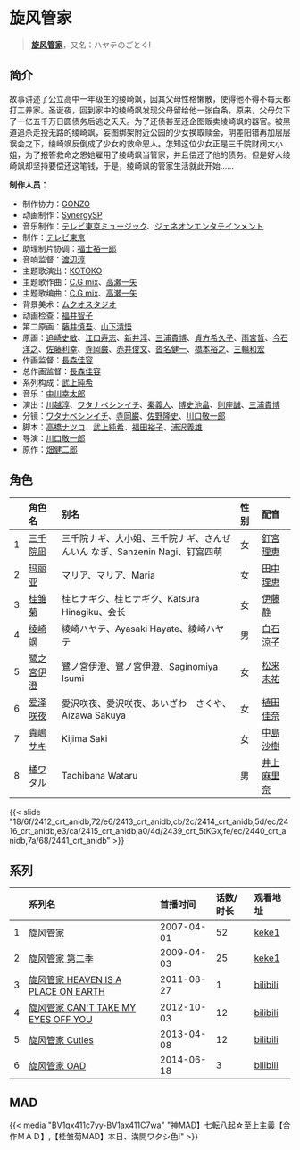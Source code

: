 # 旋风管家


> <u>**[旋风管家](https://bgm.tv/subject/808)**</u>，又名：ハヤテのごとく!

## 简介

故事讲述了公立高中一年级生的绫崎飒，因其父母性格懒散，使得他不得不每天都打工养家。圣诞夜，回到家中的绫崎飒发现父母留给他一张白条，原来，父母欠下了一亿五千万日圆债务后逃之夭夭。为了还债甚至还企图贩卖绫崎飒的器官。被黑道追杀走投无路的绫崎飒，妄图绑架附近公园的少女换取赎金，阴差阳错再加层层误会之下，绫崎飒反倒成了少女的救命恩人。怎知这位少女正是三千院财阀大小姐，为了报答救命之恩她雇用了绫崎飒当管家，并且偿还了他的债务。但是好人绫崎飒却坚持要偿还这笔钱，于是，绫崎飒的管家生活就此开始……

**制作人员：**
- 制作协力：[GONZO](https://bgm.tv/person/541)
- 动画制作：[SynergySP](https://bgm.tv/person/8475)
- 音乐制作：[テレビ東京ミュージック](https://bgm.tv/person/35)、[ジェネオンエンタテインメント](https://bgm.tv/person/1470)
- 制作：[テレビ東京](https://bgm.tv/person/188)
- 助理制片协调：[福士裕一郎](https://bgm.tv/person/30844)
- 音响监督：[渡辺淳](https://bgm.tv/person/169)
- 主题歌演出：[KOTOKO](https://bgm.tv/person/5733)
- 主题歌作曲：[C.G mix](https://bgm.tv/person/6406)、[高瀬一矢](https://bgm.tv/person/6402)
- 主题歌编曲：[C.G mix](https://bgm.tv/person/6406)、[高瀬一矢](https://bgm.tv/person/6402)
- 背景美术：[ムクオスタジオ](https://bgm.tv/person/63928)
- 动画检查：[福井智子](https://bgm.tv/person/55140)
- 第二原画：[藤井慎吾](https://bgm.tv/person/12489)、[山下清悟](https://bgm.tv/person/12148)
- 原画：[追崎史敏](https://bgm.tv/person/1165)、[江口寿志](https://bgm.tv/person/2090)、[新井淳](https://bgm.tv/person/12576)、[三浦貴博](https://bgm.tv/person/12920)、[貞方希久子](https://bgm.tv/person/3623)、[雨宮哲](https://bgm.tv/person/12578)、[今石洋之](https://bgm.tv/person/1755)、[佐藤利幸](https://bgm.tv/person/3205)、[寺岡巌](https://bgm.tv/person/11592)、[赤井俊文](https://bgm.tv/person/7825)、[沓名健一](https://bgm.tv/person/12149)、[橋本裕之](https://bgm.tv/person/13018)、[三輪和宏](https://bgm.tv/person/11562)
- 作画监督：[長森佳容](https://bgm.tv/person/1640)
- 总作画监督：[長森佳容](https://bgm.tv/person/1640)
- 系列构成：[武上純希](https://bgm.tv/person/294)
- 音乐：[中川幸太郎](https://bgm.tv/person/846)
- 演出：[川越淳](https://bgm.tv/person/216)、[ワタナベシンイチ](https://bgm.tv/person/112)、[秦義人](https://bgm.tv/person/22518)、[博史池畠](https://bgm.tv/person/13170)、[則座誠](https://bgm.tv/person/3121)、[三浦貴博](https://bgm.tv/person/12920)
- 分镜：[ワタナベシンイチ](https://bgm.tv/person/112)、[寺岡巌](https://bgm.tv/person/11592)、[佐野隆史](https://bgm.tv/person/1623)、[川口敬一郎](https://bgm.tv/person/3086)
- 脚本：[高橋ナツコ](https://bgm.tv/person/653)、[武上純希](https://bgm.tv/person/294)、[福田裕子](https://bgm.tv/person/3761)、[浦沢義雄](https://bgm.tv/person/325)
- 导演：[川口敬一郎](https://bgm.tv/person/3086)
- 原作：[畑健二郎](https://bgm.tv/person/3352)

## 角色

|     |   角色名   |   别名  | 性别 |  配音  |
|:--- |:------  |:----      |:---  |:--   |
| 1 | [三千院凪](https://bgm.tv/character/2412) | 三千院ナギ、大小姐、三千院ナギ、さんぜんいん なぎ、Sanzenin Nagi、钉宫四萌 | 女 | [釘宮理恵](https://bgm.tv/person/3936) |
| 2 | [玛丽亚](https://bgm.tv/character/2413) | マリア、マリア、Maria | 女 | [田中理恵](https://bgm.tv/person/3862) |
| 3 | [桂雏菊](https://bgm.tv/character/2414) | 桂ヒナギク、桂ヒナギク、Katsura Hinagiku、会长 | 女 | [伊藤静](https://bgm.tv/person/4272) |
| 4 | [绫崎飒](https://bgm.tv/character/2416) | 綾崎ハヤテ、Ayasaki Hayate、綾崎ハヤテ | 男 | [白石涼子](https://bgm.tv/person/4730) |
| 5 | [鹭之宮伊澄](https://bgm.tv/character/2415) | 鷺ノ宮伊澄、鷺ノ宮伊澄、Saginomiya Isumi | 女 | [松来未祐](https://bgm.tv/person/4353) |
| 6 | [爱泽咲夜](https://bgm.tv/character/2439) | 愛沢咲夜、愛沢咲夜、あいざわ　さくや、Aizawa Sakuya | 女 | [植田佳奈](https://bgm.tv/person/4263) |
| 7 | [貴嶋サキ](https://bgm.tv/character/2440) | Kijima Saki | 女 | [中島沙樹](https://bgm.tv/person/4500) |
| 8 | [橘ワタル](https://bgm.tv/character/2441) | Tachibana Wataru | 男 | [井上麻里奈](https://bgm.tv/person/4382) |

{{< slide "18/6f/2412_crt_anidb,72/e6/2413_crt_anidb,cb/2c/2414_crt_anidb,5d/ec/2416_crt_anidb,e3/ca/2415_crt_anidb,a0/4d/2439_crt_5tKGx,fe/ec/2440_crt_anidb,7a/68/2441_crt_anidb" >}}

## 系列

|     | 系列名                             | 首播时间       | 话数/时长 | 观看地址                                                     |
| :-- | :------------------------------ | :--------- | :---- | :------------------------------------------------------- |
| 1   |[旋风管家](https://bgm.tv/subject/808)| 2007-04-01 | 52    | [keke1](https://www.keke1.app/play/28639-4-251494.html)  |
| 2   |[旋风管家 第二季](https://bgm.tv/subject/1427)| 2009-04-03 | 25    | [keke1](https://www.keke1.app/play/28638-4-251469.html)  |
| 3   |[旋风管家 HEAVEN IS A PLACE ON EARTH](https://bgm.tv/subject/17792)| 2011-08-27 | 1     | [bilibili](https://www.bilibili.com/video/BV1kb411k79z)  |
| 4   |[旋风管家 CAN'T TAKE MY EYES OFF YOU](https://bgm.tv/subject/22562)| 2012-10-03 | 12    | [bilibili](https://www.bilibili.com/bangumi/play/ss4341) |
| 5   |[旋风管家 Cuties](https://bgm.tv/subject/58709)| 2013-04-08 | 12    | [bilibili](https://www.bilibili.com/bangumi/play/ss4435) |
| 6   |[旋风管家 OAD](https://bgm.tv/subject/99810)| 2014-06-18 | 3     | [bilibili](https://www.bilibili.com/video/BV1nx411U78N/) |


## MAD

{{< media  "BV1qx411c7yy-BV1ax411C7wa" 
"神MAD】七転八起☆至上主義【合作ＭＡＤ】,【桂雏菊MAD】本日、満開ワタシ色!"  >}}
